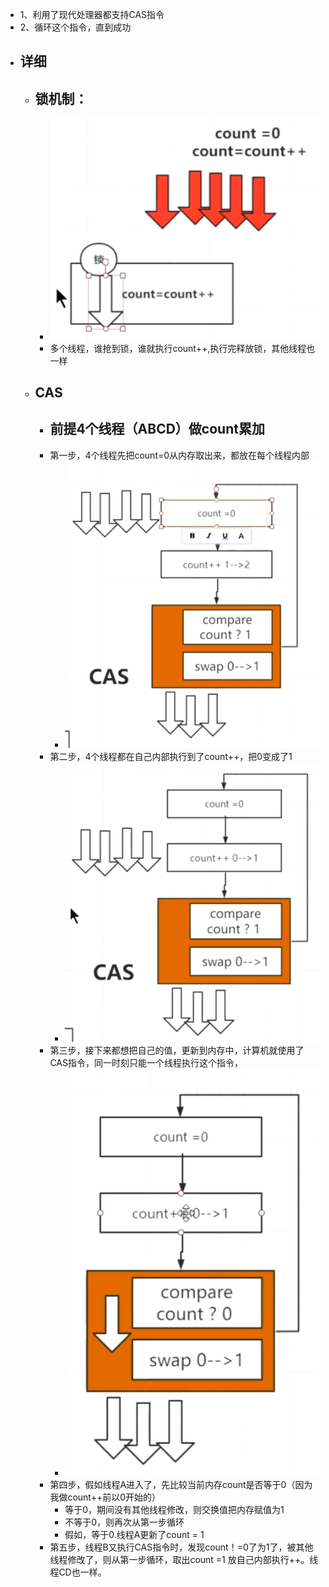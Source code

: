 - 1、利用了现代处理器都支持CAS指令
- 2、循环这个指令，直到成功
- ## 详细
	- ## 锁机制：
		- ![image.png](../assets/image_1690096311325_0.png)
		- 多个线程，谁抢到锁，谁就执行count++,执行完释放锁，其他线程也一样
	- ## CAS
		- ## 前提4个线程（ABCD）做count累加
		- 第一步，4个线程先把count=0从内存取出来，都放在每个线程内部
			- ![image.png](../assets/image_1690096407581_0.png)
		- 第二步，4个线程都在自己内部执行到了count++，把0变成了1
			- ![image.png](../assets/image_1690096587018_0.png)
		- 第三步，接下来都想把自己的值，更新到内存中，计算机就使用了CAS指令，同一时刻只能一个线程执行这个指令，
			- ![image.png](../assets/image_1690096688451_0.png)
		- 第四步，假如线程A进入了，先比较当前内存count是否等于0（因为我做count++前以0开始的）
			- 等于0，期间没有其他线程修改，则交换值把内存赋值为1
			- 不等于0，则再次从第一步循环
			- 假如，等于0.线程A更新了count = 1
		- 第五步，线程B又执行CAS指令时，发现count！=0了为1了，被其他线程修改了，则从第一步循环，取出count =1 放自己内部执行++。线程CD也一样。